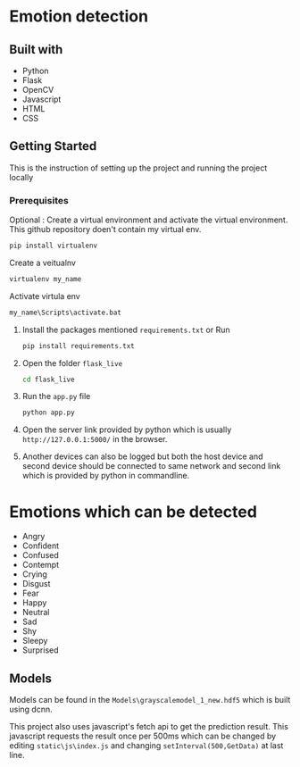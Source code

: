 # Emotion detection
## Built with
- Python
- Flask
- OpenCV
- Javascript
- HTML
- CSS

## Getting Started
This is the instruction of setting up the project and running the project locally
### Prerequisites
 Optional : Create a virtual environment and activate the virtual environment. This github repository doen't contain my virtual env.
```sh
pip install virtualenv
```

Create a veitualnv
```sh
virtualenv my_name
```

Activate virtula env
```sh
my_name\Scripts\activate.bat
```

1. Install the packages mentioned `requirements.txt`
or Run
    ```sh
    pip install requirements.txt
    ```

2. Open the folder `flask_live`
    ```sh
    cd flask_live
    ```

3. Run the `app.py` file
    ```sh
    python app.py
    ```

4. Open the server link provided by python which is usually `http://127.0.0.1:5000/` in the browser.

5. Another devices can also be logged but both the host device and second device should be connected to same network and second link which is provided by python in commandline.


# Emotions which can be detected

- Angry
- Confident
- Confused
- Contempt
- Crying
- Disgust
- Fear
- Happy
- Neutral
- Sad
- Shy
- Sleepy
- Surprised




## Models
Models can be found in the `Models\grayscalemodel_1_new.hdf5` which is built using dcnn.

This project also uses javascript's fetch api to get the prediction result. This javascript requests the result once per 500ms which can be changed by editing `static\js\index.js` and changing `setInterval(500,GetData)` at last line.
